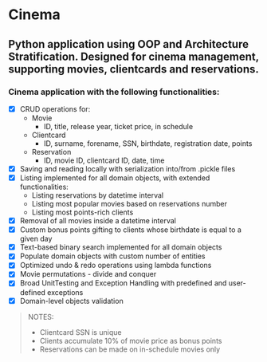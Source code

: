 # Cinema
 ## Python application using OOP and Architecture Stratification. Designed for cinema management, supporting movies, clientcards and reservations.
 
 ### Cinema application with the following functionalities:
- [x] CRUD operations  for:
  - Movie
     - ID, title, release year, ticket price, in schedule
  - Clientcard
      - ID, surname, forename, SSN, birthdate, registration date, points
  - Reservation
      - ID, movie ID, clientcard ID, date, time
- [x] Saving and reading locally with serialization into/from .pickle files
- [x] Listing implemented for all domain objects, with extended functionalities:
    - Listing reservations by datetime interval
    - Listing most popular movies based on reservations number
    - Listing most points-rich clients
- [x] Removal of all movies inside a datetime interval
- [x] Custom bonus points gifting to clients whose birthdate is equal to a given day 
- [x] Text-based binary search implemented for all domain objects
- [x] Populate domain objects with custom number of entities
- [x] Optimized undo & redo operations using lambda functions
- [x] Movie permutations - divide and conquer
- [x] Broad UnitTesting and Exception Handling with predefined and user-defined exceptions
- [x] Domain-level objects validation

> NOTES: 
> * Clientcard SSN is unique
> * Clients accumulate 10% of movie price as bonus points
> * Reservations can be made on in-schedule movies only
